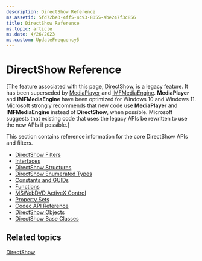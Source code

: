 ```yaml
---
description: DirectShow Reference
ms.assetid: 5fd72be3-4ff5-4c93-8055-abe247f3c856
title: DirectShow Reference
ms.topic: article
ms.date: 4/26/2023
ms.custom: UpdateFrequency5
---
```


# DirectShow Reference

\[The feature associated with this page, [DirectShow](/windows/win32/directshow/directshow), is a legacy feature. It has been superseded by [MediaPlayer](/uwp/api/Windows.Media.Playback.MediaPlayer) and [IMFMediaEngine](/windows/win32/api/mfmediaengine/nn-mfmediaengine-imfmediaengine). **MediaPlayer** and **IMFMediaEngine** have been optimized for Windows 10 and Windows 11. Microsoft strongly recommends that new code use **MediaPlayer** and **IMFMediaEngine** instead of **DirectShow**, when possible. Microsoft suggests that existing code that uses the legacy APIs be rewritten to use the new APIs if possible.\]

This section contains reference information for the core DirectShow APIs and filters.

-   [DirectShow Filters](directshow-filters.md)
-   [Interfaces](interfaces.md)
-   [DirectShow Structures](directshow-structures.md)
-   [DirectShow Enumerated Types](directshow-enumerated-types.md)
-   [Constants and GUIDs](constants-and-guids.md)
-   [Functions](functions.md)
-   [MSWebDVD ActiveX Control](mswebdvd-activex-control.md)
-   [Property Sets](property-sets.md)
-   [Codec API Reference](codec-api-reference.md)
-   [DirectShow Objects](directshow-objects.md)
-   [DirectShow Base Classes](directshow-base-classes.md)

## Related topics

<dl> <dt>

[DirectShow](directshow.md)
</dt> </dl>

 

 



